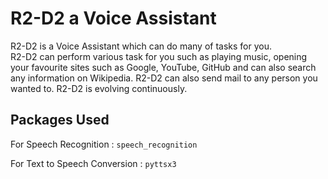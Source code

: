 # R2-D2 a Voice Assistant

R2-D2 is a Voice Assistant which can do many of tasks for you.  
R2-D2 can perform various task for you such as playing music, opening your favourite sites such as Google, YouTube, GitHub and can also search any information on Wikipedia. R2-D2 can also send mail to any person you wanted to. R2-D2 is evolving continuously.


## Packages Used
For Speech Recognition : `speech_recognition`  

For Text to Speech Conversion : `pyttsx3`  